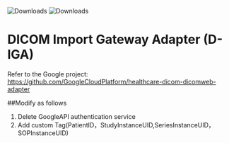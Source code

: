 <img src="https://img.shields.io/badge/D_IGA-1.0.0-blue.svg" alt="Downloads"> <img src="https://img.shields.io/badge/JDK-11-green.svg" alt="Downloads"> 

# DICOM Import Gateway Adapter  (D-IGA)


Refer to the Google project: https://github.com/GoogleCloudPlatform/healthcare-dicom-dicomweb-adapter

##Modify as follows
  1. Delete GoogleAPI authentication service 
  2. Add custom Tag(PatientID，StudyInstanceUID,SeriesInstanceUID，SOPInstanceUID)
 
